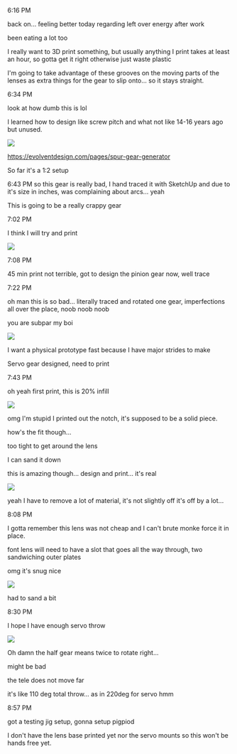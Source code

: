 6:16 PM

back on... feeling better today regarding left over energy after work

been eating a lot too

I really want to 3D print something, but usually anything I print takes at least an hour, so gotta get it right otherwise just waste plastic

I'm going to take advantage of these grooves on the moving parts of the lenses as extra things for the gear to slip onto... so it stays straight.

6:34 PM

look at how dumb this is lol

I learned how to design like screw pitch and what not like 14-16 years ago but unused.


<img src="./images/rough-spur-gear.JPG"/>

https://evolventdesign.com/pages/spur-gear-generator

So far it's a 1:2 setup

6:43 PM so this gear is really bad, I hand traced it with SketchUp and due to it's size in inches, was complaining about arcs... yeah

This is going to be a really crappy gear

7:02 PM

I think I will try and print

<img src="./images/gear-design.JPG"/>

7:08 PM

45 min print not terrible, got to design the pinion gear now, well trace

7:22 PM

oh man this is so bad... literally traced and rotated one gear, imperfections all over the place, noob noob noob

you are subpar my boi

<img src="./images/tracing-noob.JPG"/>

I want a physical prototype fast because I have major strides to make

Servo gear designed, need to print

7:43 PM

oh yeah first print, this is 20% infill

<img src="./images/first-project-print.JPG"/>

omg I'm stupid I printed out the notch, it's supposed to be a solid piece.

how's the fit though...

too tight to get around the lens

I can sand it down

this is amazing though... design and print... it's real

<img src="./images/dreams-to-memes.JPG"/>

yeah I have to remove a lot of material, it's not slightly off it's off by a lot...

8:08 PM

I gotta remember this lens was not cheap and I can't brute monke force it in place.

font lens will need to have a slot that goes all the way through, two sandwiching outer plates

omg it's snug nice

<img src="./images/snug.JPG"/>

had to sand a bit

8:30 PM

I hope I have enough servo throw

<img src="./images/focus-gear-set.JPG"/>

Oh damn the half gear means twice to rotate right...

might be bad

the tele does not move far

it's like 110 deg total throw... as in 220deg for servo hmm

8:57 PM

got a testing jig setup, gonna setup pigpiod

I don't have the lens base printed yet nor the servo mounts so this won't be hands free yet.

